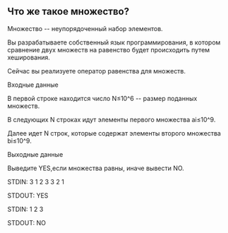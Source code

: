 ## Что же такое множество?

Множество -- неупорядоченный набор элементов.

Вы разрабатываете собственный язык программирования, в котором сравнение двух множеств на равенство будет происходить путем хеширования.

Сейчас вы реализуете оператор равенства для множеств.


Входные данные

В первой строке находится число N≤10^6 -- размер поданных множеств.

В следующих N строках идут элементы первого множества ai≤10^9.

Далее идет N строк, которые содержат элементы второго множества bi≤10^9.


Выходные данные

Выведите YES,если множества равны, иначе вывести NO.


STDIN:
3
1
2
3
3
2
1

STDOUT:
YES

STDIN:
1
2
3

STDOUT:
NO

